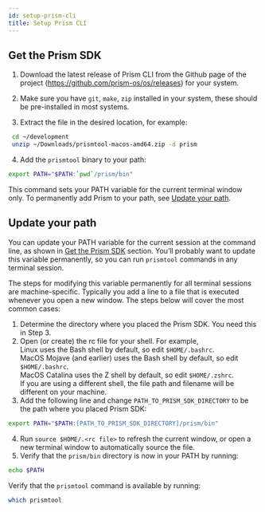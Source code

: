 ```yaml
---
id: setup-prism-cli
title: Setup Prism CLI
---
```


## Get the Prism SDK

1. Download the latest release of Prism CLI from the Github page of the project (https://github.com/prism-os/os/releases) for your system.

2. Make sure you have `git`, `make`, `zip` installed in your system, these should be pre-installed in most systems.

3. Extract the file in the desired location, for example:
```bash
 cd ~/development
 unzip ~/Downloads/prismtool-macos-amd64.zip -d prism
```

4. Add the `prismtool` binary to your path:
```bash
export PATH="$PATH:`pwd`/prism/bin"
```
This command sets your PATH variable for the current terminal window only. To permanently add Prism to your path, see [Update your path](setup-prism-cli.md#update-your-path).

## Update your path

You can update your PATH variable for the current session at the command line, as shown in [Get the Prism SDK](setup-prism-cli.md#get-the-prism-sdk) section. You’ll probably want to update this variable permanently, so you can run `prismtool` commands in any terminal session.

The steps for modifying this variable permanently for all terminal sessions are machine-specific. Typically you add a line to a file that is executed whenever you open a new window. The steps below will cover the most common cases:

1. Determine the directory where you placed the Prism SDK. You need this in Step 3.
2. Open (or create) the rc file for your shell. For example,  
Linux uses the Bash shell by default, so edit `$HOME/.bashrc`.  
MacOS Mojave (and earlier) uses the Bash shell by default, so edit `$HOME/.bashrc`.  
MacOS Catalina uses the Z shell by default, so edit `$HOME/.zshrc`.  
If you are using a different shell, the file path and filename will be different on your machine.
3. Add the following line and change `PATH_TO_PRISM_SDK_DIRECTORY` to be the path where you placed Prism SDK:
```bash
export PATH="$PATH:[PATH_TO_PRISM_SDK_DIRECTORY]/prism/bin"
```
4. Run `source $HOME/.<rc file>` to refresh the current window, or open a new terminal window to automatically source the file.
5. Verify that the `prism/bin` directory is now in your PATH by running:
```bash
echo $PATH
```
Verify that the `prismtool` command is available by running:
```bash
which prismtool
```

